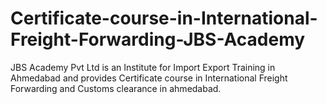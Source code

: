 # Certificate-course-in-International-Freight-Forwarding-JBS-Academy
JBS Academy Pvt Ltd is an Institute for Import Export Training in Ahmedabad and provides Certificate course in International Freight Forwarding and Customs clearance in ahmedabad.
